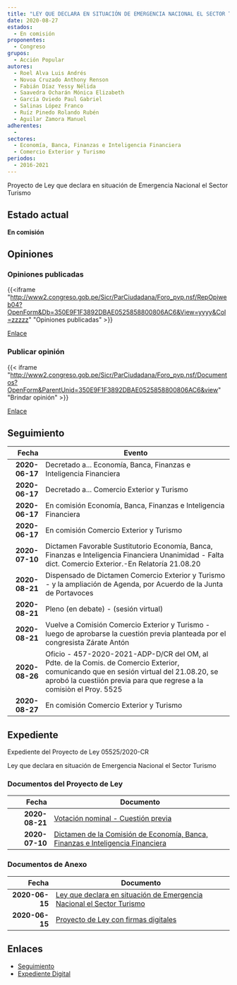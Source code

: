 ```yaml
---
title: "LEY QUE DECLARA EN SITUACIÓN DE EMERGENCIA NACIONAL EL SECTOR TURISMO"
date: 2020-08-27
estados: 
  - En comisión
proponentes: 
  - Congreso
grupos: 
  - Acción Popular
autores: 
  - Roel Alva Luis Andrés
  - Novoa Cruzado Anthony Renson
  - Fabián Díaz Yessy Nélida
  - Saavedra Ocharán Mónica Elizabeth
  - García Oviedo Paul Gabriel
  - Salinas López Franco
  - Ruíz Pinedo Rolando Rubén
  - Aguilar Zamora Manuel
adherentes: 
  - 
sectores: 
  - Economía, Banca, Finanzas e Inteligencia Financiera
  - Comercio Exterior y Turismo
periodos: 
  - 2016-2021
---
```


Proyecto de Ley que declara en situación de Emergencia Nacional el Sector Turismo


## Estado actual

**En comisión**

## Opiniones

### Opiniones publicadas

{{<iframe "http://www2.congreso.gob.pe/Sicr/ParCiudadana/Foro_pvp.nsf/RepOpiweb04?OpenForm&Db=350E9F1F3892DBAE0525858800806AC6&View=yyyy&Col=zzzzz" "Opiniones publicadas" >}}

[Enlace](http://www2.congreso.gob.pe/Sicr/ParCiudadana/Foro_pvp.nsf/RepOpiweb04?OpenForm&Db=350E9F1F3892DBAE0525858800806AC6&View=yyyy&Col=zzzzz)
### Publicar opinión

{{< iframe "http://www2.congreso.gob.pe/Sicr/ParCiudadana/Foro_pvp.nsf/Documentos?OpenForm&ParentUnid=350E9F1F3892DBAE0525858800806AC6&view" "Brindar opinión" >}}

[Enlace](http://www2.congreso.gob.pe/Sicr/ParCiudadana/Foro_pvp.nsf/Documentos?OpenForm&ParentUnid=350E9F1F3892DBAE0525858800806AC6&view)

## Seguimiento

| Fecha | Evento |
|------:|--------|
| **2020-06-17** | Decretado a... Economía, Banca, Finanzas e Inteligencia Financiera|
| **2020-06-17** | Decretado a... Comercio Exterior y Turismo|
| **2020-06-17** | En comisión Economía, Banca, Finanzas e Inteligencia Financiera|
| **2020-06-17** | En comisión Comercio Exterior y Turismo|
| **2020-07-10** | Dictamen Favorable Sustitutorio Economía, Banca, Finanzas e Inteligencia Financiera Unanimidad - Falta dict. Comercio Exterior.-En Relatoría 21.08.20|
| **2020-08-21** | Dispensado de Dictamen Comercio Exterior y Turismo - y la ampliación de Agenda, por Acuerdo de la Junta de Portavoces|
| **2020-08-21** | Pleno (en debate) - (sesión virtual)|
| **2020-08-21** | Vuelve a Comisión Comercio Exterior y Turismo - luego de aprobarse la cuestión previa planteada por el congresista Zárate Antón|
| **2020-08-26** | Oficio - 457-2020-2021-ADP-D/CR del OM, al Pdte. de la Comis. de Comercio Exterior, comunicando que en sesión virtual del 21.08.20, se aprobó la cuestiión previa para que regrese a la comisiòn el Proy. 5525|
| **2020-08-27** | En comisión Comercio Exterior y Turismo|


## Expediente

Expediente del Proyecto de Ley 05525/2020-CR

Ley que declara en situación de Emergencia Nacional el Sector Turismo


### Documentos del Proyecto de Ley

| Fecha | Documento |
|------:|--------|
| **2020-08-21** | [Votación nominal - Cuestión previa](http://www.leyes.congreso.gob.pe/Documentos/2016_2021/Asistencia_y_Votacion/Proyectos_de_Ley/Votacion_Nominal/VNCP05525-20200821.pdf) |
| **2020-07-10** | [Dictamen de la Comisión de Economía, Banca, Finanzas e Inteligencia Financiera](http://www.leyes.congreso.gob.pe/Documentos/2016_2021/Dictamenes/Proyectos_de_Ley/05525DC09MAY20200710.pdf) |

### Documentos de Anexo

| Fecha | Documento |
|------:|--------|
| **2020-06-15** | [Ley que declara en situación de Emergencia Nacional el Sector Turismo](http://www.leyes.congreso.gob.pe/Documentos/2016_2021/Proyectos_de_Ley_y_de_Resoluciones_Legislativas/PL05525-20200615.pdf) |
| **2020-06-15** | [Proyecto de Ley con firmas digitales](http://www.leyes.congreso.gob.pe/Documentos/2016_2021/Proyectos_de_Ley_y_de_Resoluciones_Legislativas/Proyectos_Firmas_digitales/PL05525.pdf) |

## Enlaces 

- [Seguimiento](http://www2.congreso.gob.pe/Sicr/TraDocEstProc/CLProLey2016.nsf/f7fff46988ca05b1052578e100829cc7/5e041388ec855abb05258588008353b4?OpenDocument)
- [Expediente Digital](http://www2.congreso.gob.pe/Sicr/TraDocEstProc/CLProLey2016.nsf/f7fff46988ca05b1052578e100829cc7/5e041388ec855abb05258588008353b4?OpenDocument&Click=05257FB7005EB655.eb71d0cf91d8294e05256cdf006b5706/$Body/0.1C6C)
